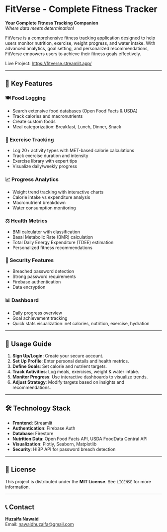 # FitVerse - Complete Fitness Tracker

**Your Complete Fitness Tracking Companion**  
*Where data meets determination!*

FitVerse is a comprehensive fitness tracking application designed to help users monitor nutrition, exercise, weight progress, and water intake. With advanced analytics, goal setting, and personalized recommendations, FitVerse empowers users to achieve their fitness goals effectively.

Live Project: https://fitverse.streamlit.app/

---

## 🌟 Key Features

### 🍽️ Food Logging
- Search extensive food databases (Open Food Facts & USDA)
- Track calories and macronutrients
- Create custom foods
- Meal categorization: Breakfast, Lunch, Dinner, Snack

### 💪 Exercise Tracking
- Log 20+ activity types with MET-based calorie calculations
- Track exercise duration and intensity
- Exercise library with expert tips
- Visualize daily/weekly progress

### 📈 Progress Analytics
- Weight trend tracking with interactive charts
- Calorie intake vs expenditure analysis
- Macronutrient breakdown
- Water consumption monitoring

### ⚖️ Health Metrics
- BMI calculator with classification
- Basal Metabolic Rate (BMR) calculation
- Total Daily Energy Expenditure (TDEE) estimation
- Personalized fitness recommendations

### 🔐 Security Features
- Breached password detection
- Strong password requirements
- Firebase authentication
- Data encryption

### 📊 Dashboard
- Daily progress overview
- Goal achievement tracking
- Quick stats visualization: net calories, nutrition, exercise, hydration

---

## 📝 Usage Guide

1. **Sign Up/Login**: Create your secure account.  
2. **Set Up Profile**: Enter personal details and health metrics.  
3. **Define Goals**: Set calorie and nutrient targets.  
4. **Track Activities**: Log meals, exercises, weight & water intake.  
5. **Monitor Progress**: Use interactive dashboards to visualize trends.  
6. **Adjust Strategy**: Modify targets based on insights and recommendations.

---

## 🛠️ Technology Stack

- **Frontend**: Streamlit  
- **Authentication**: Firebase Auth  
- **Database**: Firestore  
- **Nutrition Data**: Open Food Facts API, USDA FoodData Central API  
- **Visualization**: Plotly, Seaborn, Matplotlib  
- **Security**: HIBP API for password breach detection

---

## 📜 License

This project is distributed under the **MIT License**. See `LICENSE` for more information.

---

## 📞 Contact

**Huzaifa Nawaid**  
Email: nawaidhuzaifa@gmail.com
